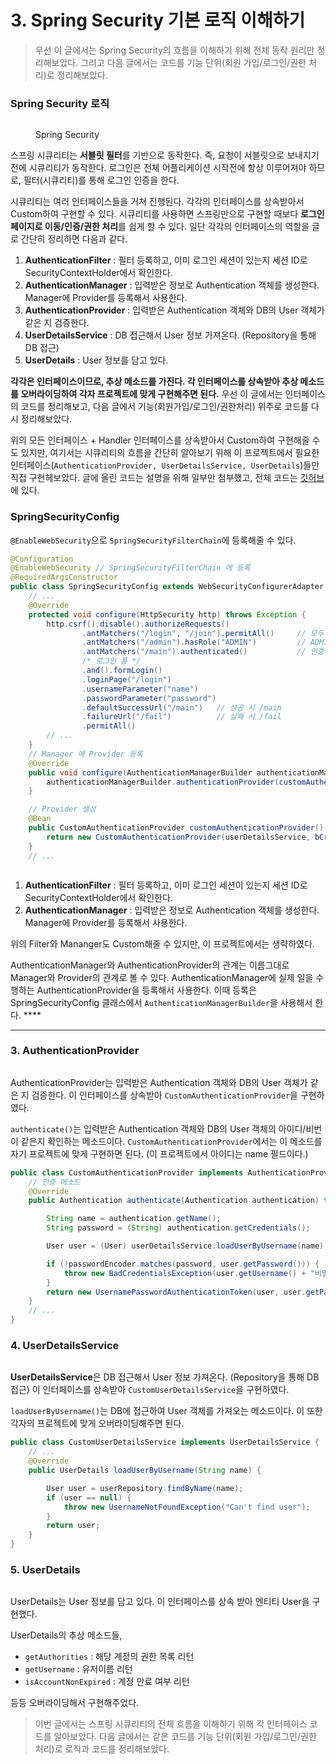 # 3. Spring Security 기본 로직 이해하기

> 우선 이 글에서는 Spring Security의 흐름을 이해하기 위해 전체 동작 원리만 정리해보았다. 그리고 다음 글에서는 코드를 기능 단위(회원 가입/로그인/권한 처리)로 정리해보았다.



### Spring Security 로직

<figure><img src="../../../.gitbook/assets/image (2) (2).png" alt=""><figcaption><p>Spring Security</p></figcaption></figure>

스프링 시큐리티는 **서블릿 필터**를 기반으로 동작한다. 즉, 요청이 서블릿으로 보내지기 전에 시큐리티가 동작한다. 로그인은 전체 어플리케이션 시작전에 항상 이루어져야 하므로, 필터(시큐리티)를 통해 로그인 인증을 한다.

시큐리티는 여러 인터페이스들을 거쳐 진행된다. 각각의 인터페이스를 상속받아서 Custom하여 구현할 수 있다. 시큐리티를 사용하면 스프링만으로 구현할 때보다 **로그인 페이지로 이동/인증/권한 처리**를 쉽게 할 수 있다. 일단 각각의 인터페이스의 역할을 글로 간단히 정리하면 다음과 같다.

1. **AuthenticationFilter** : 필터 등록하고, 이미 로그인 세션이 있는지 세션 ID로 SecurityContextHolder에서 확인한다.
2. **AuthenticationManager** : 입력받은 정보로 Authentication 객체를 생성한다. Manager에 Provider를 등록해서 사용한다.
3. **AuthenticationProvider** : 입력받은 Authentication 객체와 DB의 User 객체가 같은 지 검증한다.
4. **UserDetailsService** : DB 접근해서 User 정보 가져온다. (Repository을 통해 DB 접근)
5. **UserDetails** : User 정보를 담고 있다.

**각각은 인터페이스이므로, 추상 메소드를 가진다. 각 인터페이스를 상속받아 추상 메소드를 오버라이딩하여 각자 프로젝트에 맞게 구현해주면 된다.** 우선 이 글에서는 인터페이스의 코드를 정리해보고, 다음 글에서 기능(회원가입/로그인/권한처리) 위주로 코드를 다시 정리해보았다.

위의 모든 인터페이스 + Handler 인터페이스를 상속받아서 Custom하여 구현해줄 수도 있지만, 여기서는 시큐리티의 흐름을 간단히 알아보기 위해 이 프로젝트에서 필요한 인터페이스(`AuthenticationProvider, UserDetailsService, UserDetails`)들만 직접 구현헤보았다. 글에 올린 코드는 설명을 위해 일부만 첨부했고, 전체 코드는 [깃허브](https://github.com/f-lab-edu/book-club/compare/feat/login-security-sy)에 있다.





### SpringSecurityConfig

`@EnableWebSecurity`으로 `SpringSecurityFilterChain`에 등록해줄 수 있다.

```java
@Configuration
@EnableWebSecurity // SpringSecurityFilterChain 에 등록
@RequiredArgsConstructor
public class SpringSecurityConfig extends WebSecurityConfigurerAdapter {
    // ...
    @Override
    protected void configure(HttpSecurity http) throws Exception {
        http.csrf().disable().authorizeRequests()
                .antMatchers("/login", "/join").permitAll()     // 모두 접근 가능
                .antMatchers("/admin").hasRole("ADMIN")         // ADMIN 만 접근 가능
                .antMatchers("/main").authenticated()           // 인증해야 접근 가능
                /* 로그인 폼 */
                .and().formLogin()
                .loginPage("/login")
                .usernameParameter("name")
                .passwordParameter("password")
                .defaultSuccessUrl("/main")   // 성공 시 /main
                .failureUrl("/fail")          // 실패 시 /fail
                .permitAll()
		// ...
    }
    // Manager 에 Provider 등록
    @Override
    public void configure(AuthenticationManagerBuilder authenticationManagerBuilder) throws Exception {
        authenticationManagerBuilder.authenticationProvider(customAuthenticationProvider());
    }

    // Provider 생성
    @Bean
    public CustomAuthenticationProvider customAuthenticationProvider() {
        return new CustomAuthenticationProvider(userDetailsService, bCryptPasswordEncoder());
    }
    // ...
```

<figure><img src="../../../.gitbook/assets/image (6) (1).png" alt=""><figcaption></figcaption></figure>

1. **AuthenticationFilter** : 필터 등록하고, 이미 로그인 세션이 있는지 세션 ID로 SecurityContextHolder에서 확인한다.
2. **AuthenticationManager** : 입력받은 정보로 Authentication 객체를 생성한다. Manager에 Provider를 등록해서 사용한다.

위의 Filter와 Mananger도 Custom해줄 수 있지만, 이 프로젝트에서는 생략하였다.

AuthenticationManager와 AuthenticationProvider의 관계는 이름그대로 Manager와 Provider의 관계로 볼 수 있다. AuthenticationManager에 실제 일을 수행하는 AuthenticationProvider을 등록해서 사용한다. 이때 등록은 SpringSecurityConfig 클래스에서 `AuthenticationManagerBuilder`을 사용해서 한다. ****&#x20;

****

### 3. **AuthenticationProvider**

<figure><img src="../../../.gitbook/assets/image (2) (1).png" alt=""><figcaption></figcaption></figure>

AuthenticationProvider는 입력받은 Authentication 객체와 DB의 User 객체가 같은 지 검증한다. 이 인터페이스를 상속받아 `CustomAuthenticationProvider`을 구현하였다.

`authenticate()`는 입력받은 Authentication 객체와 DB의 User 객체의 아이디/비번이 같은지 확인하는 메소드이다. `CustomAuthenticationProvider`에서는 이 메소드를 자기 프로젝트에 맞게 구현하면 된다. (이 프로젝트에서 아이디는 name 필드이다.)

```java
public class CustomAuthenticationProvider implements AuthenticationProvider {
    // 인증 메소드
    @Override
    public Authentication authenticate(Authentication authentication) throws AuthenticationException {

        String name = authentication.getName();
        String password = (String) authentication.getCredentials();

        User user = (User) userDetailsService.loadUserByUsername(name);

        if (!passwordEncoder.matches(password, user.getPassword())) {
            throw new BadCredentialsException(user.getUsername() + "비밀번호를 다시 입력해주세요.");
        }
        return new UsernamePasswordAuthenticationToken(user, user.getPassword(), user.getAuthorities());
    }
    // ...
}
```



### 4. **UserDetailsService**

<figure><img src="../../../.gitbook/assets/image (2) (3) (3).png" alt=""><figcaption></figcaption></figure>

**UserDetailsService**은 DB 접근해서 User 정보 가져온다. (Repository을 통해 DB 접근) 이 인터페이스를 상속받아 `CustomUserDetailsService`을 구현하였다.

`loadUserByUsername()`는 DB에 접근하여 User 객체를 가져오는 메소드이다. 이 또한 각자의 프로젝트에 맞게 오버라이딩해주면 된다.

```java
public class CustomUserDetailsService implements UserDetailsService {
    // ...
    @Override
    public UserDetails loadUserByUsername(String name) {

        User user = userRepository.findByName(name);
        if (user == null) {
            throw new UsernameNotFoundException("Can't find user");
        }
        return user;
    }
}
```



### 5. UserDetails

<figure><img src="../../../.gitbook/assets/image (7) (2).png" alt=""><figcaption></figcaption></figure>

UserDetails는 User 정보를 담고 있다. 이 인터페이스를 상속 받아 엔티티 User을 구현했다.&#x20;

UserDetails의 추상 메소드들,

* `getAuthorities` : 해당 계정의 권한 목록 리턴
* `getUsername` : 유저이름 리턴
* `isAccountNonExpired` : 계정 만료 여부 리턴

등등 오버라이딩해서 구현해주었다.

> 이번 글에서는 스프링 시큐리티의 전체 흐름을 이해하기 위해 각 인터페이스 코드를 알아보았다. 다음 글에서는 같은 코드를 기능 단위(회원 가입/로그인/권한 처리)로 로직과 코드를 정리해보았다.



